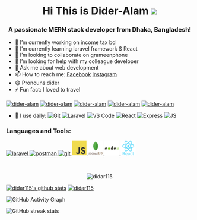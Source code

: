 
<h1 align="center">Hi This is Dider-Alam <img src="https://media.giphy.com/media/hvRJCLFzcasrR4ia7z/giphy.gif" width="40px">
</h1>
<h3 align="center">A passionate MERN stack developer from Dhaka, Bangladesh!</h3>

- 🔭 I’m currently working on income tax bd
- 🌱 I’m currently learning laravel framework $ React
- 👯 I’m looking to collaborate on grameenphone
- 🤔 I’m looking for help with my colleague developer
- 💬 Ask me about web development
- 📫 How to reach me: <a href="facebook.com/didaralam115" target="_blank">Facebook</a> <a href="https://www.instagram.com/didar.alam07/">Instagram</a>
- 😄 Pronouns:dider
- ⚡ Fun fact: I loved to travel

<a href="https://www.linkedin.com/in/dider-alam-180688176/" target="_blank"><img align="center" src="https://www.vectorlogo.zone/logos/linkedin/linkedin-icon.svg" alt="dider-alam" height="30" width="40" /></a>
<a href="https://www.facebook.com/didaralam115/" target="_blank"><img align="center" src="https://www.vectorlogo.zone/logos/facebook/facebook-official.svg" alt="dider-alam" height="30" width="40" /></a>
<a href="https://www.hackerrank.com/dider_alam115" target="_blank"><img align="center" src="https://cdn.jsdelivr.net/npm/simple-icons@3.0.1/icons/hackerrank.svg" alt="dider-alam" height="30" width="40" /></a>
<a href="https://codeforces.com/profile/dider115" target="_blank"><img align="center" src="https://cdn.jsdelivr.net/npm/simple-icons@3.0.1/icons/codeforces.svg" alt="dider-alam" height="30" width="40" /></a>
<a href="https://www.youtube.com/channel/UCMzE9ROE07vGo6_0OD3i1Ow" target="_blank"><img align="center" src="https://www.vectorlogo.zone/logos/youtube/youtube-icon.svg" alt="dider-alam" height="30" width="40" /></a>




- 🚀 I use daily:
![Git](https://img.shields.io/badge/-Git-black?style=plastic&logo=git)
![Laravel](https://img.shields.io/badge/-laravel-8fcfd1?style=plastic&logo=laravel)
![VS Code](https://img.shields.io/badge/-VS%20Code-007ACC?style=plastic&logo=visual-studio-code)
![React](https://img.shields.io/badge/-React%20-007ACC?style=plastic&logo=react)
![Express](https://img.shields.io/badge/-express%20-007ACC?style=plastic&logo=express)
![JS](https://img.shields.io/badge/-JS%20-007ACC?style=plastic&logo=javascript)

<h3 align="left">Languages and Tools:</h3>
<p align="left"> <a href="https://laravel.com/" target="_blank"> <img src="https://www.vectorlogo.zone/logos/laravel/laravel-icon.svg" alt="laravel" width="40" height="40"/> </a> <a href="https://www.postman.com/" target="_blank"> <img src="https://www.vectorlogo.zone/logos/getpostman/getpostman-icon.svg" alt="postman" width="40" height="40"/> </a> <a href="https://git-scm.com/" target="_blank"> <img src="https://www.vectorlogo.zone/logos/git-scm/git-scm-icon.svg" alt="git" width="40" height="40"/> </a> <a href="https://developer.mozilla.org/en-US/docs/Web/JavaScript" target="_blank"> <img src="https://raw.githubusercontent.com/devicons/devicon/master/icons/javascript/javascript-original.svg" alt="javascript" width="40" height="40"/> </a> <a href="https://www.mongodb.com/" target="_blank"> <img src="https://raw.githubusercontent.com/devicons/devicon/master/icons/mongodb/mongodb-original-wordmark.svg" alt="mongodb" width="40" height="40"/> </a> <a href="https://nodejs.org" target="_blank"> <img src="https://raw.githubusercontent.com/devicons/devicon/master/icons/nodejs/nodejs-original-wordmark.svg" alt="nodejs" width="40" height="40"/> </a> <a href="https://reactjs.org/" target="_blank"> <img src="https://raw.githubusercontent.com/devicons/devicon/master/icons/react/react-original-wordmark.svg" alt="react" width="40" height="40"/> </a> </p> <br>

<p align="center"> <img src="https://komarev.com/ghpvc/?username=didar115" alt="didar115" /> </p>

[![didar115's github stats](https://github-readme-stats.vercel.app/api?username=didar115&theme=dark&show_icons=true)](https://github.com/didar115)
<a href="">
  <img align="end" src="https://github-readme-stats.vercel.app/api/top-langs/?username=didar115&layout=compact&theme=radical" alt="didar115"/>
</a>



![GitHub Activity Graph](https://activity-graph.herokuapp.com/graph?username=didar115)  


![GitHub streak stats](https://github-readme-streak-stats.herokuapp.com/?user=didar115&theme=dark&show_icons=true)  



